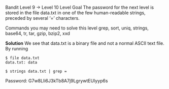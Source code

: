 Bandit Level 9 → Level 10
Level Goal
The password for the next level is stored in the file data.txt in one of the few human-readable strings, preceded by several ‘=’ characters.

Commands you may need to solve this level
grep, sort, uniq, strings, base64, tr, tar, gzip, bzip2, xxd

**Solution**
We see that data.txt is a binary file and not a normal ASCII text file. By running 
```
$ file data.txt
data.txt: data

$ strings data.txt | grep =
```

Password:
G7w8LIi6J3kTb8A7j9LgrywtEUlyyp6s



